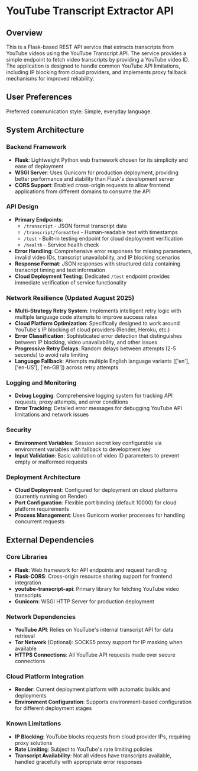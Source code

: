 # YouTube Transcript Extractor API

## Overview

This is a Flask-based REST API service that extracts transcripts from YouTube videos using the YouTube Transcript API. The service provides a simple endpoint to fetch video transcripts by providing a YouTube video ID. The application is designed to handle common YouTube API limitations, including IP blocking from cloud providers, and implements proxy fallback mechanisms for improved reliability.

## User Preferences

Preferred communication style: Simple, everyday language.

## System Architecture

### Backend Framework
- **Flask**: Lightweight Python web framework chosen for its simplicity and ease of deployment
- **WSGI Server**: Uses Gunicorn for production deployment, providing better performance and stability than Flask's development server
- **CORS Support**: Enabled cross-origin requests to allow frontend applications from different domains to consume the API

### API Design
- **Primary Endpoints**: 
  - `/transcript` - JSON format transcript data
  - `/transcript/formatted` - Human-readable text with timestamps
  - `/test` - Built-in testing endpoint for cloud deployment verification
  - `/health` - Service health check
- **Error Handling**: Comprehensive error responses for missing parameters, invalid video IDs, transcript unavailability, and IP blocking scenarios
- **Response Format**: JSON responses with structured data containing transcript timing and text information
- **Cloud Deployment Testing**: Dedicated `/test` endpoint provides immediate verification of service functionality

### Network Resilience (Updated August 2025)
- **Multi-Strategy Retry System**: Implements intelligent retry logic with multiple language code attempts to improve success rates
- **Cloud Platform Optimization**: Specifically designed to work around YouTube's IP blocking of cloud providers (Render, Heroku, etc.)
- **Error Classification**: Sophisticated error detection that distinguishes between IP blocking, video unavailability, and other issues
- **Progressive Retry Delays**: Random delays between attempts (2-5 seconds) to avoid rate limiting
- **Language Fallback**: Attempts multiple English language variants (['en'], ['en-US'], ['en-GB']) across retry attempts

### Logging and Monitoring
- **Debug Logging**: Comprehensive logging system for tracking API requests, proxy attempts, and error conditions
- **Error Tracking**: Detailed error messages for debugging YouTube API limitations and network issues

### Security
- **Environment Variables**: Session secret key configurable via environment variables with fallback to development key
- **Input Validation**: Basic validation of video ID parameters to prevent empty or malformed requests

### Deployment Architecture
- **Cloud Deployment**: Configured for deployment on cloud platforms (currently running on Render)
- **Port Configuration**: Flexible port binding (default 10000) for cloud platform requirements
- **Process Management**: Uses Gunicorn worker processes for handling concurrent requests

## External Dependencies

### Core Libraries
- **Flask**: Web framework for API endpoints and request handling
- **Flask-CORS**: Cross-origin resource sharing support for frontend integration
- **youtube-transcript-api**: Primary library for fetching YouTube video transcripts
- **Gunicorn**: WSGI HTTP Server for production deployment

### Network Dependencies
- **YouTube API**: Relies on YouTube's internal transcript API for data retrieval
- **Tor Network** (Optional): SOCKS5 proxy support for IP masking when available
- **HTTPS Connections**: All YouTube API requests made over secure connections

### Cloud Platform Integration
- **Render**: Current deployment platform with automatic builds and deployments
- **Environment Configuration**: Supports environment-based configuration for different deployment stages

### Known Limitations
- **IP Blocking**: YouTube blocks requests from cloud provider IPs, requiring proxy solutions
- **Rate Limiting**: Subject to YouTube's rate limiting policies
- **Transcript Availability**: Not all videos have transcripts available, handled gracefully with appropriate error responses